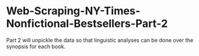 # Web-Scraping-NY-Times-Nonfictional-Bestsellers-Part-2
Part 2 will unpickle the data so that linguistic analyses can be done over the synopsis for each book.

